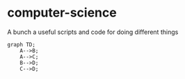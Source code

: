 # computer-science

A bunch a useful scripts and code for doing different things

```mermaid
graph TD;
    A-->B;
    A-->C;
    B-->D;
    C-->D;
```
